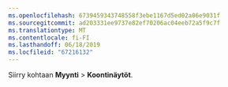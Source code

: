 ```yaml
---
ms.openlocfilehash: 6739459343748558f3ebe1167d5ed02a06e9031f
ms.sourcegitcommit: ad203331ee9737e82ef70206ac04eeb72a5f9c7f
ms.translationtype: MT
ms.contentlocale: fi-FI
ms.lasthandoff: 06/18/2019
ms.locfileid: "67216132"
---
```

Siirry kohtaan **Myynti** > **Koontinäytöt**.